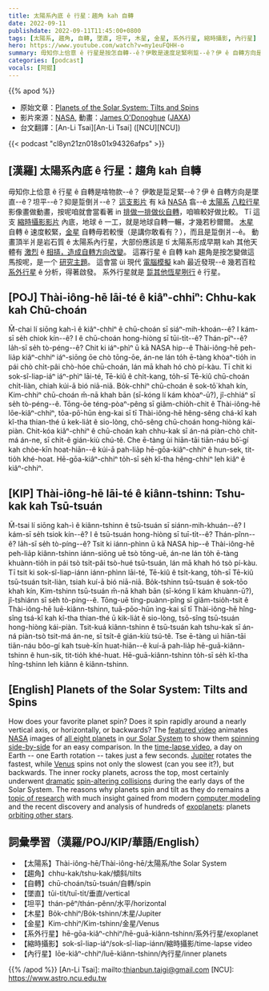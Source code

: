 ```yaml
---
title: 太陽系內底 ê 行星：趨角 kah 自轉
date: 2022-09-11
publishdate: 2022-09-11T11:45:00+0800
tags: [太陽系, 趨角, 自轉, 墜直, 坦平, 木星, 金星, 系外行星, 縮時攝影, 內行星]
hero: https://www.youtube.com/watch?v=my1euFQHH-o
summary: 毋知你上佮意 ê 行星是按怎自轉--ê？伊敢是速度足緊咧踅--ê？伊 ê 自轉方向是墜直--ê？坦平--ê？抑是踅倒爿--ê？
categories: [podcast]
vocals: [阿錕]
---
```


{{% apod %}}

- 原始文章：[Planets of the Solar System: Tilts and Spins](https://apod.nasa.gov/apod/ap220911.html)
- 影片來源：[NASA](https://www.nasa.gov/), 動畫：[James O'Donoghue](https://twitter.com/physicsJ) ([JAXA](http://global.jaxa.jp/))
- 台文翻譯：[An-Li Tsai][An-Li Tsai] ([NCU][NCU])

{{< podcast "cl8yn21zn018s01x94326afps" >}}

## [漢羅] 太陽系內底 ê 行星：趨角 kah 自轉
毋知你上佮意 ê 行星 ê 自轉是啥物款--ê？
伊敢是踅足緊--ê？伊 ê 自轉方向是墜直--ê？坦平--ê？抑是踅倒爿--ê？
[這支影片][featured video] 有 kā [NASA][NASA] 翕--ê [太陽系][our Solar System] [八粒行星][all eight planets] 影像畫做動畫，按呢咱就會當看著 in [排做一排做伙自轉][spinning side-by-side]，咱嘛較好做比較。
Tī 這支 [縮時攝影影片][time-lapse video] 內底，地球 ê 一工，就是地球自轉一輾，才幾若秒爾爾。
[木星][Jupiter] 自轉 ê 速度較緊，[金星][Venus] 自轉毋若較慢（是講你敢看有？），而且是踅倒爿--ê。
動畫頂半爿是岩石質 ê 太陽系內行星，大部份應該是 tī 太陽系形成早期 kah 其他天體有 [激烈][dramatic] ê [相挵，造成自轉方向改變][spin-altering collisions]。
這寡行星 ê 自轉 kah 趨角是按怎變做這馬按呢，是一个 [研究主題][topic of research]。
這會當 ùi 現代 [電腦模擬][computer modeling] kah 最近發現--ê 幾若百粒 [系外行星][exoplanets] ê 分析，得著啟發。
系外行星就是 [踅其他恆星咧行][orbiting other stars] ê 行星。


## [POJ] Thài-iông-hē lāi-té ê kiâⁿ-chhiⁿ: Chhu-kak kah Chū-choán
M̄-chai lí siōng kah-ì ê kiâⁿ-chhiⁿ ê chū-choán sī siáⁿ-mih-khoán--ê?
I kám-sī se̍h chiok kín--ê?
I ê chū-choán hong-hiòng sī tūi-ti̍t--ê? Thán-pîⁿ--ê? Ia̍h-sī se̍h tò-péng--ê?
Chit ki iáⁿ-phìⁿ ū kā NASA hip--ê Thài-iông-hē peh-lia̍p kiâⁿ-chhiⁿ iáⁿ-siōng ōe chò tōng-ōe, án-ne lán to̍h ē-tàng khòaⁿ-tio̍h in pái chò chi̍t-pâi chò-hóe chū-choán, lán mā khah hó chò pí-kàu.
Tī chit ki sok-sî-liap-iáⁿ iáⁿ-phìⁿ lāi-té, Tē-kiû ê chi̍t-kang, to̍h-sī Tē-kiû chū-choán chi̍t-liàn, chiah kúi-ā bió niā-niā.
Bo̍k-chhiⁿ chū-choán ê sok-tō͘ khah kín, Kim-chhiⁿ chū-choán m̄-nā khah bān (sī-kóng lí kám khòaⁿ-ū?), jî-chhiáⁿ sī se̍h tò-péng--ê.
Tōng-ōe téng-pòaⁿ-pêng sī giâm-chio̍h-chit ê Thài-iông-hē lōe-kiâⁿ-chhiⁿ, tōa-pō͘-hūn èng-kai sī tī Thài-iông-hē hêng-sêng chá-kî kah kî-tha thian-thé ū kek-lia̍t ê sio-lòng, chō-sêng chū-choán hong-hiòng kái-piàn.
Chit-kóa kiâⁿ-chhiⁿ ê chū-choán kah chhu-kak sī án-ná piàn-chò chit-má án-ne, sī chi̍t-ê gián-kiù chú-tê.
Che ē-tàng ùi hiān-tāi tiān-náu bô͘-gí kah chòe-kīn hoat-hiān--ê kúi-ā pah-lia̍p hē-gōa-kiâⁿ-chhiⁿ ê hun-sek, tit-tio̍h khé-hoat.
Hē-gōa-kiâⁿ-chhiⁿ to̍h-sī se̍h kî-tha hêng-chhiⁿ leh kiâⁿ ê kiâⁿ-chhiⁿ.

## [KIP] Thài-iông-hē lāi-té ê kiânn-tshinn: Tshu-kak kah Tsū-tsuán
M̄-tsai lí siōng kah-ì ê kiânn-tshinn ê tsū-tsuán sī siánn-mih-khuán--ê?
I kám-sī se̍h tsiok kín--ê?
I ê tsū-tsuán hong-hiòng sī tuī-ti̍t--ê? Thán-pînn--ê? Ia̍h-sī se̍h tò-píng--ê?
Tsit ki iánn-phìnn ū kā NASA hip--ê Thài-iông-hē peh-lia̍p kiânn-tshinn iánn-siōng uē tsò tōng-uē, án-ne lán to̍h ē-tàng khuànn-tio̍h in pái tsò tsi̍t-pâi tsò-hué tsū-tsuán, lán mā khah hó tsò pí-kàu.
Tī tsit ki sok-sî-liap-iánn iánn-phìnn lāi-té, Tē-kiû ê tsi̍t-kang, to̍h-sī Tē-kiû tsū-tsuán tsi̍t-liàn, tsiah kuí-ā bió niā-niā.
Bo̍k-tshinn tsū-tsuán ê sok-tōo khah kín, Kim-tshinn tsū-tsuán m̄-nā khah bān (sī-kóng lí kám khuànn-ū?), jî-tshiánn sī se̍h tò-píng--ê.
Tōng-uē tíng-puànn-pîng sī giâm-tsio̍h-tsit ê Thài-iông-hē luē-kiânn-tshinn, tuā-pōo-hūn ìng-kai sī tī Thài-iông-hē hîng-sîng tsá-kî kah kî-tha thian-thé ū kik-lia̍t ê sio-lòng, tsō-sîng tsū-tsuán hong-hiòng kái-piàn.
Tsit-kuá kiânn-tshinn ê tsū-tsuán kah tshu-kak sī án-ná piàn-tsò tsit-má án-ne, sī tsi̍t-ê gián-kiù tsú-tê.
Tse ē-tàng uì hiān-tāi tiān-náu bôo-gí kah tsuè-kīn huat-hiān--ê kuí-ā pah-lia̍p hē-guā-kiânn-tshinn ê hun-sik, tit-tio̍h khé-huat.
Hē-guā-kiânn-tshinn to̍h-sī se̍h kî-tha hîng-tshinn leh kiânn ê kiânn-tshinn.

## [English] Planets of the Solar System: Tilts and Spins
How does your favorite planet spin?
Does it spin rapidly around a nearly vertical axis, or horizontally, or backwards?
The [featured video][featured video] animates [NASA][NASA] images of [all eight planets][all eight planets] in [our Solar System][our Solar System] to show them [spinning side-by-side][spinning side-by-side] for an easy comparison.
In the [time-lapse video][time-lapse video], a day on Earth -- one Earth rotation -- takes just a few seconds.
[Jupiter][Jupiter] rotates the fastest, while [Venus][Venus] spins not only the slowest (can you see it?), but backwards.
The inner rocky planets, across the top, most certainly underwent [dramatic][dramatic] [spin-altering collisions][spin-altering collisions] during the early days of the Solar System.
The reasons why planets spin and tilt as they do remains a [topic of research][topic of research] with much insight gained from modern [computer modeling][computer modeling] and the recent discovery and analysis of hundreds of [exoplanets][exoplanets]: planets [orbiting other stars][orbiting other stars].

## 詞彙學習（漢羅/POJ/KIP/華語/English）
- 【太陽系】Thài-iông-hē/Thài-iông-hē/太陽系/the Solar System
- 【趨角】chhu-kak/tshu-kak/傾斜/tilts
- 【自轉】chū-choán/tsū-tsuán/自轉/spin
- 【墜直】tūi-ti̍t/tuī-ti̍t/垂直/vertical
- 【坦平】thán-pêⁿ/thán-pênn/水平/horizontal
- 【木星】Bo̍k-chhiⁿ/Bo̍k-tshinn/木星/Jupiter
- 【金星】Kim-chhiⁿ/Kim-tshinn/金星/Venus
- 【系外行星】hē-gōa-kiâⁿ-chhiⁿ/hē-guā-kiânn-tshinn/系外行星/exoplanet
- 【縮時攝影】sok-sî-liap-iáⁿ/sok-sî-liap-iánn/縮時攝影/time-lapse video
- 【內行星】lōe-kiâⁿ-chhiⁿ/luē-kiânn-tshinn/內行星/inner planets


{{% /apod %}}
[An-Li Tsai]: mailto:thianbun.taigi@gmail.com
[NCU]: https://www.astro.ncu.edu.tw

[copyright]: https://apod.nasa.gov/apod/fap/lib/about_apod.html#srapply

[featured video]:https://www.youtube.com/watch?v=my1euFQHH-o
[NASA]:https://www.nasa.gov/
[all eight planets]:https://apod.nasa.gov/apod/ap060828.html
[our Solar System]:https://solarsystem.nasa.gov/solar-system/our-solar-system/in-depth/
[spinning side-by-side]:https://youtu.be/qhJrpzsKEXo
[time-lapse video]:https://www.youtube.com/embed/my1euFQHH-o
[Jupiter]:https://solarsystem.nasa.gov/planets/jupiter/overview/
[Venus]:https://solarsystem.nasa.gov/planets/venus/overview/
[dramatic]:https://www.youtube.com/watch?v=lEIGjXbtQwY
[spin-altering collisions]:https://mobile.arc.nasa.gov/public/iexplore/missions/pages/yss/june.html
[topic of research]:http://allwallps.com/bin/02/54/72a.jpg
[computer modeling]:https://ui.adsabs.harvard.edu/abs/2001Natur.411..767C/abstract
[exoplanets]:https://exoplanets.nasa.gov/
[orbiting other stars]:https://apod.nasa.gov/apod/ap151205.html
